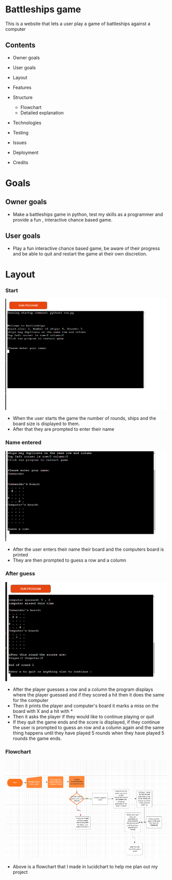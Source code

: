 # Battleships game

This is a website that lets a user play a game of battleships against a computer

## Contents

* Owner goals

* User goals

* Layout

* Features

* Structure
    * Flowchart
    * Detailed explanation

* Technologies

* Testing 

* Issues

* Deployment

* Credits

# Goals

## Owner goals

- Make a battleships game in python, test my skills as a programmer and provide a fun
, interactive chance based game.

## User goals

- Play a fun interactive chance based game, be aware of their progress and be able to
quit and restart the game at their own discretion.

# Layout

### Start

![Start](images/start.png)

- When the user starts the game the number of rounds, ships and the board size is 
displayed to them.
- After that they are prompted to enter their name

### Name entered

![Name](images/name.png)

- After the user enters their name their board and the computers board is printed
- They are then prompted to guess a row and a column

### After guess

![Guess](images/guess.png)

- After the player guesses a row and a column the program displays where the player
guessed and if they scored a hit then it does the same for the computer
- Then it prints the player and computer's board it marks a miss on the board with
X and a hit with *
- Then it asks the player if they would like to continue playing or quit 
- If they quit the game ends and the score is displayed, if they continue the user
is prompted to guess an row and a column again and the same thing happens until 
they have played 5 rounds when they have played 5 rounds the game ends.

### Flowchart

![Flowchart](images/flowchart.png)

- Above is a flowchart that I made in lucidchart to help me plan out my project

